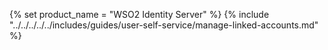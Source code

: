 {% set product_name = "WSO2 Identity Server" %}
{% include "../../../../../includes/guides/user-self-service/manage-linked-accounts.md" %}